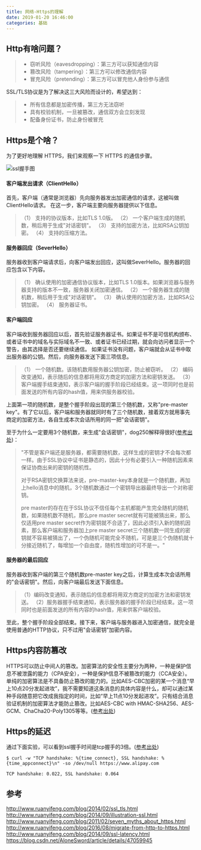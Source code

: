```yaml
---
title: 网络-Https的理解
date: 2019-01-20 16:46:00
categories: 基础
---
```


## Http有啥问题？
>- 窃听风险（eavesdropping）：第三方可以获知通信内容
>- 篡改风险（tampering）：第三方可以修改通信内容
>- 冒充风险（pretending）：第三方可以冒充他人身份参与通信

SSL/TLS协议是为了解决这三大风险而设计的，希望达到：

>- 所有信息都是加密传播，第三方无法窃听
>- 具有校验机制，一旦被篡改，通信双方会立刻发现
>- 配备身份证书，防止身份被冒充

## Https是个啥？
为了更好地理解 HTTPS，我们来观察一下 HTTPS 的通信步骤。

![ssl握手图](/image/network_https.png)

#### 客户端发出请求（ClientHello）
首先，客户端（通常是浏览器）先向服务器发出加密通信的请求，这被叫做ClientHello请求。
在这一步，客户端主要向服务器提供以下信息。

> （1） 支持的协议版本，比如TLS 1.0版。
> （2） 一个客户端生成的随机数，稍后用于生成"对话密钥"。
> （3） 支持的加密方法，比如RSA公钥加密。
> （4） 支持的压缩方法。

#### 服务器回应（SeverHello）
服务器收到客户端请求后，向客户端发出回应，这叫做SeverHello。服务器的回应包含以下内容。

> （1） 确认使用的加密通信协议版本，比如TLS 1.0版本。如果浏览器与服务器支持的版本不一致，服务器关闭加密通信。
> （2） 一个服务器生成的随机数，稍后用于生成"对话密钥"。
> （3） 确认使用的加密方法，比如RSA公钥加密。
> （4） 服务器证书。

#### 客户端回应
客户端收到服务器回应以后，首先验证服务器证书。如果证书不是可信机构颁布、或者证书中的域名与实际域名不一致、或者证书已经过期，就会向访问者显示一个警告，由其选择是否还要继续通信。
如果证书没有问题，客户端就会从证书中取出服务器的公钥。然后，向服务器发送下面三项信息。

> （1） 一个随机数。该随机数用服务器公钥加密，防止被窃听。
> （2） 编码改变通知，表示随后的信息都将用双方商定的加密方法和密钥发送。
> （3） 客户端握手结束通知，表示客户端的握手阶段已经结束。这一项同时也是前面发送的所有内容的hash值，用来供服务器校验。

上面第一项的随机数，是整个握手阶段出现的第三个随机数，又称"pre-master key"。有了它以后，客户端和服务器就同时有了三个随机数，接着双方就用事先商定的加密方法，各自生成本次会话所用的同一把"会话密钥"。

至于为什么一定要用3个随机数，来生成"会话密钥"，dog250解释得很好([参考出处](http://www.ruanyifeng.com/blog/2014/02/ssl_tls.html))：

> "不管是客户端还是服务器，都需要随机数，这样生成的密钥才不会每次都一样。由于SSL协议中证书是静态的，因此十分有必要引入一种随机因素来保证协商出来的密钥的随机性。
> 
> 对于RSA密钥交换算法来说，pre-master-key本身就是一个随机数，再加上hello消息中的随机，3个随机数通过一个密钥导出器最终导出一个对称密钥。
> 
> pre master的存在在于SSL协议不信任每个主机都能产生完全随机的随机数，如果随机数不随机，那么pre master secret就有可能被猜出来，那么仅适用pre master secret作为密钥就不合适了，因此必须引入新的随机因素，那么客户端和服务器加上pre master secret三个随机数一同生成的密钥就不容易被猜出了，一个伪随机可能完全不随机，可是是三个伪随机就十分接近随机了，每增加一个自由度，随机性增加的可不是一。"

#### 服务器的最后回应
服务器收到客户端的第三个随机数pre-master key之后，计算生成本次会话所用的"会话密钥"。然后，向客户端最后发送下面信息。

> （1）编码改变通知，表示随后的信息都将用双方商定的加密方法和密钥发送。
> （2）服务器握手结束通知，表示服务器的握手阶段已经结束。这一项同时也是前面发送的所有内容的hash值，用来供客户端校验。

至此，整个握手阶段全部结束。接下来，客户端与服务器进入加密通信，就完全是使用普通的HTTP协议，只不过用"会话密钥"加密内容。

## Https内容防篡改
HTTPS可以防止中间人的篡改。加密算法的安全性主要分为两种，一种是保护信息不被泄露的能力（CPA安全），一种是保护信息不被篡改的能力（CCA安全）。
单纯的加密算法是不具备防止篡改的能力的。比如AES-CBC加密的某一个消息“早上10点20分发起进攻”，我不需要知道这条消息的具体内容是什么，却可以通过某种手段随意把它改成我指定的时间，比如“早上11点10分发起进攻”。只有结合消息验证机制的加密算法才能防止篡改。比如AES-CBC with HMAC-SHA256、AES-GCM、ChaCha20-Poly1305等等。([参考出处](https://www.zhihu.com/question/65464646))

## Https的延迟
通过下面实验，可以看到ssl握手时间是tcp握手的3倍。([参考出处](http://www.ruanyifeng.com/blog/2014/09/ssl-latency.html))

```shell
$ curl -w "TCP handshake: %{time_connect}, SSL handshake: %{time_appconnect}\n" -so /dev/null https://www.alipay.com

TCP handshake: 0.022, SSL handshake: 0.064
```


## 参考
http://www.ruanyifeng.com/blog/2014/02/ssl_tls.html
http://www.ruanyifeng.com/blog/2014/09/illustration-ssl.html
http://www.ruanyifeng.com/blog/2011/02/seven_myths_about_https.html
http://www.ruanyifeng.com/blog/2016/08/migrate-from-http-to-https.html
http://www.ruanyifeng.com/blog/2014/09/ssl-latency.html
https://blog.csdn.net/AloneSword/article/details/47059945